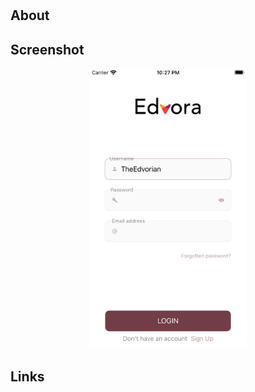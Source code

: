 # <h2> About </h2> 

<p align = "middle"> 

</p> 



<h2> Screenshot </h2> 

<p align="middle"> 
    <img src="./EdvoraUI/Screenshots/sc1.png" width="50%"/>

<h2> Links </h2> 

<p> 



</p>  


